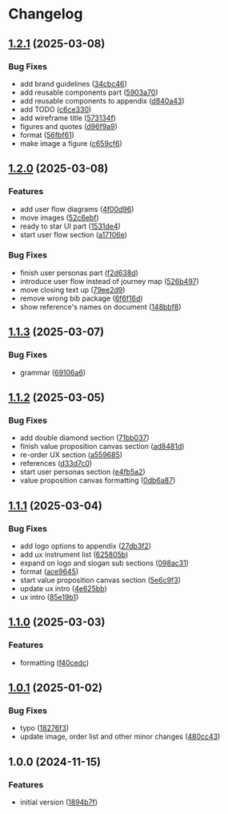 # Changelog

## [1.2.1](https://github.com/veselyn/cba-final-report/compare/v1.2.0...v1.2.1) (2025-03-08)


### Bug Fixes

* add brand guidelines ([34cbc46](https://github.com/veselyn/cba-final-report/commit/34cbc46a443d312ca4a29b06174230a2ae076fbf))
* add reusable components part ([5903a70](https://github.com/veselyn/cba-final-report/commit/5903a70cb006f286069e80e47d84e249d5e03def))
* add reusable components to appendix ([d840a43](https://github.com/veselyn/cba-final-report/commit/d840a436bcb60bac1969d028427108f634f5107e))
* add TODO ([c6ce330](https://github.com/veselyn/cba-final-report/commit/c6ce330b04d76b98f08ac6a9b9a3113907cb23e7))
* add wireframe title ([573134f](https://github.com/veselyn/cba-final-report/commit/573134f7e8c3397a811cf57c670b64ac532fa06d))
* figures and quotes ([d96f9a9](https://github.com/veselyn/cba-final-report/commit/d96f9a9224f86518a65e436a7aa7852fc7c2330c))
* format ([56fbf61](https://github.com/veselyn/cba-final-report/commit/56fbf61a10f96d62526b48b19277a860a250e507))
* make image a figure ([c659cf6](https://github.com/veselyn/cba-final-report/commit/c659cf644537e8ad2638f77b6cda73c2dcc81841))

## [1.2.0](https://github.com/veselyn/cba-final-report/compare/v1.1.3...v1.2.0) (2025-03-08)


### Features

* add user flow diagrams ([4f00d96](https://github.com/veselyn/cba-final-report/commit/4f00d963c894dcd44c8ec94d2bc3ca3590cd152e))
* move images ([52c6ebf](https://github.com/veselyn/cba-final-report/commit/52c6ebf6910bfe3b87cb760db7230053b3a83137))
* ready to star UI part ([1531de4](https://github.com/veselyn/cba-final-report/commit/1531de4eb9d3e039b6d04977a0da28ae7f2eb785))
* start user flow section ([a17106e](https://github.com/veselyn/cba-final-report/commit/a17106e2c809d4203ea5b35c13a4b59e366cbff4))


### Bug Fixes

* finish user personas part ([f2d638d](https://github.com/veselyn/cba-final-report/commit/f2d638de26b0667d26b763ddbd5a6a5d1d2ed40e))
* introduce user flow instead of journey map ([526b497](https://github.com/veselyn/cba-final-report/commit/526b49771b9d0cce5d32d3aca3c8965f318f779e))
* move closing text up ([79ee2d9](https://github.com/veselyn/cba-final-report/commit/79ee2d9842e93b871e18765776bb57a70aeb85f1))
* remove wrong bib package ([6f6f16d](https://github.com/veselyn/cba-final-report/commit/6f6f16def3edbf36f5336ddcfe6557a5693e06be))
* show reference's names on document ([148bbf8](https://github.com/veselyn/cba-final-report/commit/148bbf816cdc603825367e2841f91a03fa4ead8f))

## [1.1.3](https://github.com/veselyn/cba-final-report/compare/v1.1.2...v1.1.3) (2025-03-07)


### Bug Fixes

* grammar ([69106a6](https://github.com/veselyn/cba-final-report/commit/69106a6273cbe25240948ec009ef4d29eeffb1f4))

## [1.1.2](https://github.com/veselyn/cba-final-report/compare/v1.1.1...v1.1.2) (2025-03-05)


### Bug Fixes

* add double diamond section ([71bb037](https://github.com/veselyn/cba-final-report/commit/71bb037cd482c4456126580b15ca412f387fb862))
* finish value proposition canvas section ([ad8481d](https://github.com/veselyn/cba-final-report/commit/ad8481d9b086e370a5a8da6ecc69bee50a283900))
* re-order UX section ([a559685](https://github.com/veselyn/cba-final-report/commit/a559685a457ea6980c40b0004ea757811cbb1aa1))
* references ([d33d7c0](https://github.com/veselyn/cba-final-report/commit/d33d7c01dd7aa9bc24e37d297d65a34d1a659e99))
* start user personas section ([e4fb5a2](https://github.com/veselyn/cba-final-report/commit/e4fb5a29048fb1c2e4a437a2518e5d484cfb6466))
* value proposition canvas formatting ([0db6a87](https://github.com/veselyn/cba-final-report/commit/0db6a87ad7626b029fac9879f373b76c2c3152d7))

## [1.1.1](https://github.com/veselyn/cba-final-report/compare/v1.1.0...v1.1.1) (2025-03-04)


### Bug Fixes

* add logo options to appendix ([27db3f2](https://github.com/veselyn/cba-final-report/commit/27db3f2f7f6bf9a6ddb528ad190b19f3ad2d7125))
* add ux instrument list ([625805b](https://github.com/veselyn/cba-final-report/commit/625805b5eb571bb85c8b649e5e9c8865b1c92d4c))
* expand on logo and slogan sub sections ([098ac31](https://github.com/veselyn/cba-final-report/commit/098ac316b407165a9ee835688722c660ad9ff590))
* format ([ace9645](https://github.com/veselyn/cba-final-report/commit/ace9645c8993193accc4cc4526e01fb56869355c))
* start value proposition canvas section ([5e6c9f3](https://github.com/veselyn/cba-final-report/commit/5e6c9f34ca89ece2cc877275e7d94ee895f94a9b))
* update ux intro ([4e625bb](https://github.com/veselyn/cba-final-report/commit/4e625bb6944a1e165bde47bc171f75d585033188))
* ux intro ([85e19b1](https://github.com/veselyn/cba-final-report/commit/85e19b1a2c6d925e1708c396614de987e4d5b6e0))

## [1.1.0](https://github.com/veselyn/cba-final-report/compare/v1.0.1...v1.1.0) (2025-03-03)


### Features

* formatting ([f40cedc](https://github.com/veselyn/cba-final-report/commit/f40cedc62675d36b13e3db88cbf0ee9b07ee9f9d))

## [1.0.1](https://github.com/veselyn/cba-final-report/compare/v1.0.0...v1.0.1) (2025-01-02)


### Bug Fixes

* typo ([18276f3](https://github.com/veselyn/cba-final-report/commit/18276f330880723ab86a096fe9579dbff3e06ce1))
* update image, order list and other minor changes ([480cc43](https://github.com/veselyn/cba-final-report/commit/480cc43e0240d83276dbdcc3be644e6118601d93))

## 1.0.0 (2024-11-15)


### Features

* initial version ([1894b7f](https://github.com/veselyn/cba-final-report/commit/1894b7f7c1c10cec3d0e9b2b1f6e1c9947ca7539))
